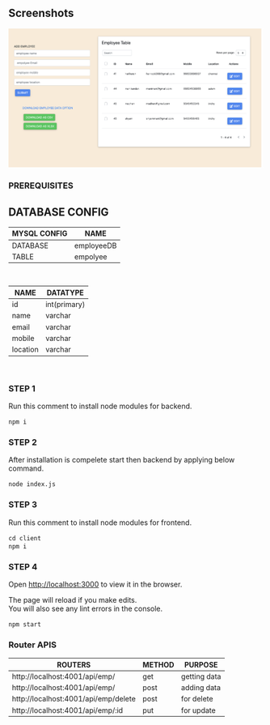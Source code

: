 ## Screenshots

![screenShots](/screenshots/dashboard.png)

### PREREQUISITES

## DATABASE CONFIG

| MYSQL CONFIG | NAME       |
| ------------ | ---------- |
| DATABASE     | employeeDB |
| TABLE        | empolyee   |

<br />

| NAME     | DATATYPE     |
| -------- | ------------ |
| id       | int(primary) |
| name     | varchar      |
| email    | varchar      |
| mobile   | varchar      |
| location | varchar      |

 <br />

### STEP 1

Run this comment to install node modules for backend.

```
npm i
```

### STEP 2

After installation is compelete start then backend by applying below command.

```
node index.js
```

### STEP 3

Run this comment to install node modules for frontend.

```
cd client
npm i
```

### STEP 4

Open [http://localhost:3000](http://localhost:3000) to view it in the browser.<br />

The page will reload if you make edits.<br />
You will also see any lint errors in the console.

```
npm start
```

### Router APIS

| ROUTERS                              | METHOD | PURPOSE      |
| ------------------------------------ | ------ | ------------ |
| http://localhost:4001/api/emp/       | get    | getting data |
| http://localhost:4001/api/emp/       | post   | adding data  |
| http://localhost:4001/api/emp/delete | post   | for delete   |
| http://localhost:4001/api/emp/:id    | put    | for update   |

